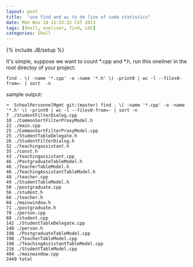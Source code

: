 ```yaml
---
layout: post
title:  "use find and wc to do line of code statistics"
date: Mon Nov 18 11:33:22 CST 2013
tags: [Shell, oneliner, find, LOC]
categories: Shell
---
```

{% include JB/setup %}

It's simple, suppose we want to count *.cpp and *.h, run this oneliner in the root directoy of your project:

~~~shell
find . \( -name '*.cpp' -o -name '*.h' \) -print0 | wc -l --files0-from=- | sort  -n
~~~

sample output:

~~~shell
➜  SchoolPersonnelMgmt git:(master) find . \( -name '*.cpp' -o -name '*.h' \) -print0 | wc -l --files0-from=- | sort -n
7 ./StudentFilterDialog.cpp
18 ./CommonSortFilterProxyModel.h
22 ./main.cpp
25 ./CommonSortFilterProxyModel.cpp
25 ./StudentTableDelegate.h
26 ./StudentFilterDialog.h
32 ./teachingassistant.h
35 ./const.h
43 ./teachingassistant.cpp
46 ./PostgraduateTableModel.h
46 ./TeacherTableModel.h
46 ./TeachingAssistantTableModel.h
48 ./teacher.cpp
49 ./StudentTableModel.h
50 ./postgraduate.cpp
56 ./student.h
66 ./teacher.h
68 ./mainwindow.h
71 ./postgraduate.h
78 ./person.cpp
88 ./student.cpp
142 ./StudentTableDelegate.cpp
148 ./person.h
198 ./PostgraduateTableModel.cpp
198 ./TeacherTableModel.cpp
198 ./TeachingAssistantTableModel.cpp
216 ./StudentTableModel.cpp
404 ./mainwindow.cpp
2449 total
~~~
